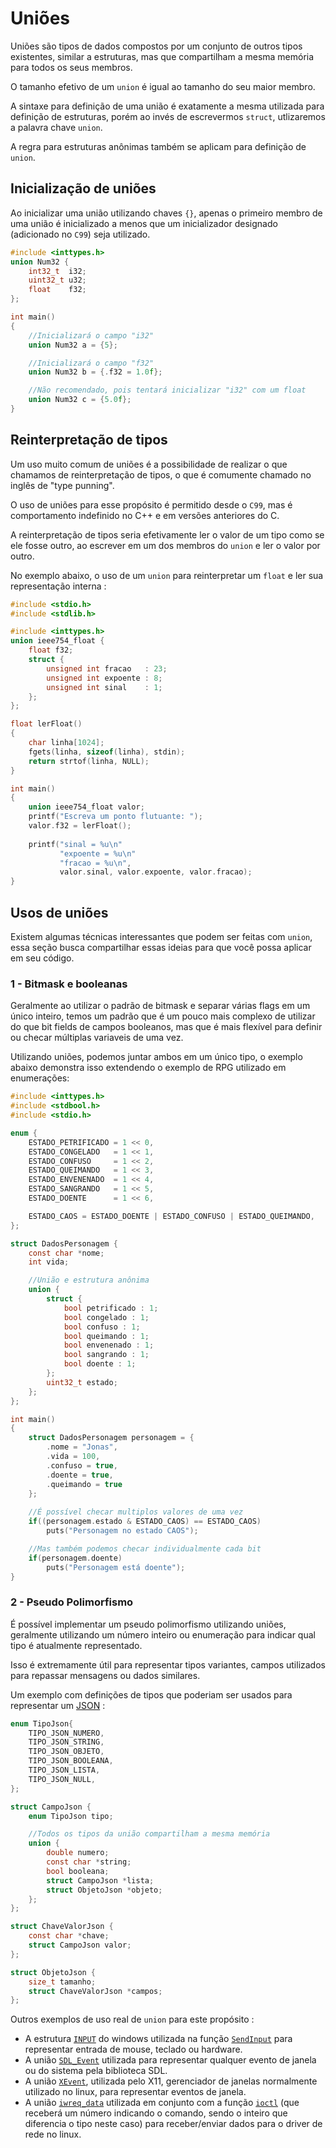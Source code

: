 # Uniões
Uniões são tipos de dados compostos por um conjunto de outros tipos existentes, similar a estruturas, mas que compartilham a mesma memória para todos os seus membros.

O tamanho efetivo de um `union` é igual ao tamanho do seu maior membro.

A sintaxe para definição de uma união é exatamente a mesma utilizada para definição de estruturas, porém ao invés de escrevermos `struct`, utlizaremos a palavra chave `union`.

A regra para estruturas anônimas também se aplicam para definição de `union`.

## Inicialização de uniões
Ao inicializar uma união utilizando chaves `{}`, apenas o primeiro membro de uma união é inicializado a menos que um inicializador designado (adicionado no `C99`) seja utilizado.

```c
#include <inttypes.h>
union Num32 {
    int32_t  i32;
    uint32_t u32;
    float    f32;
};

int main()
{
    //Inicializará o campo "i32"
    union Num32 a = {5};        

    //Inicializará o campo "f32"
    union Num32 b = {.f32 = 1.0f}; 

    //Não recomendado, pois tentará inicializar "i32" com um float
    union Num32 c = {5.0f};        
}
```

## Reinterpretação de tipos
Um uso muito comum de uniões é a possibilidade de realizar o que chamamos de reinterpretação de tipos, o que é comumente chamado no inglês de "type punning".

O uso de uniões para esse propósito é permitido desde o `C99`, mas é comportamento indefinido no C++ e em versões anteriores do C.

A reinterpretação de tipos seria efetivamente ler o valor de um tipo como se ele fosse outro, ao escrever em um dos membros do `union` e ler o valor por outro.

No exemplo abaixo, o uso de um `union` para reinterpretar um `float` e ler sua representação interna :  
```c
#include <stdio.h>
#include <stdlib.h>

#include <inttypes.h>
union ieee754_float {
    float f32;
    struct { 
        unsigned int fracao   : 23;
        unsigned int expoente : 8;
        unsigned int sinal    : 1;
    };
};

float lerFloat() 
{
    char linha[1024];
    fgets(linha, sizeof(linha), stdin);
    return strtof(linha, NULL);
}

int main()
{
    union ieee754_float valor;
    printf("Escreva um ponto flutuante: ");
    valor.f32 = lerFloat();
    
    printf("sinal = %u\n"
           "expoente = %u\n"
           "fracao = %u\n", 
           valor.sinal, valor.expoente, valor.fracao);
}
```

## Usos de uniões
Existem algumas técnicas interessantes que podem ser feitas com `union`, essa seção busca compartilhar essas ideias para que você possa aplicar em seu código.

### 1 - Bitmask e booleanas
Geralmente ao utilizar o padrão de bitmask e separar várias flags em um único inteiro, temos um padrão que é um pouco mais complexo de utilizar do que bit fields de campos booleanos, mas que é mais flexível para definir ou checar múltiplas variaveis de uma vez.

Utilizando uniões, podemos juntar ambos em um único tipo, o exemplo abaixo demonstra isso extendendo o exemplo de RPG utilizado em enumerações: 

```c
#include <inttypes.h>
#include <stdbool.h>
#include <stdio.h>

enum {
    ESTADO_PETRIFICADO = 1 << 0,
    ESTADO_CONGELADO   = 1 << 1,
    ESTADO_CONFUSO     = 1 << 2,
    ESTADO_QUEIMANDO   = 1 << 3,
    ESTADO_ENVENENADO  = 1 << 4,
    ESTADO_SANGRANDO   = 1 << 5,
    ESTADO_DOENTE      = 1 << 6,

    ESTADO_CAOS = ESTADO_DOENTE | ESTADO_CONFUSO | ESTADO_QUEIMANDO,
};

struct DadosPersonagem { 
    const char *nome;
    int vida;

    //União e estrutura anônima
    union { 
        struct {
            bool petrificado : 1;
            bool congelado : 1;
            bool confuso : 1;
            bool queimando : 1;
            bool envenenado : 1;
            bool sangrando : 1;
            bool doente : 1;
        };
        uint32_t estado;
    };    
};

int main() 
{
    struct DadosPersonagem personagem = {
        .nome = "Jonas",
        .vida = 100,
        .confuso = true,
        .doente = true,
        .queimando = true
    };
    
    //É possível checar multiplos valores de uma vez
    if((personagem.estado & ESTADO_CAOS) == ESTADO_CAOS)
        puts("Personagem no estado CAOS");

    //Mas também podemos checar individualmente cada bit
    if(personagem.doente)
        puts("Personagem está doente");
}
```


### 2 - Pseudo Polimorfismo
É possível implementar um pseudo polimorfismo utilizando uniões, geralmente utilizando um número inteiro ou enumeração para indicar qual tipo é atualmente representado.

Isso é extremamente útil para representar tipos variantes, campos utilizados para repassar mensagens ou dados similares.

Um exemplo com definições de tipos que poderiam ser usados para representar um [JSON](https://developer.mozilla.org/pt-BR/docs/Learn_web_development/Core/Scripting/JSON) : 
```c
enum TipoJson{
    TIPO_JSON_NUMERO,
    TIPO_JSON_STRING,
    TIPO_JSON_OBJETO,
    TIPO_JSON_BOOLEANA,
    TIPO_JSON_LISTA,
    TIPO_JSON_NULL,
};

struct CampoJson {
    enum TipoJson tipo;

    //Todos os tipos da união compartilham a mesma memória
    union { 
        double numero;
        const char *string;
        bool booleana;
        struct CampoJson *lista;
        struct ObjetoJson *objeto;
    };
};

struct ChaveValorJson {
    const char *chave;
    struct CampoJson valor;
};

struct ObjetoJson {
    size_t tamanho;
    struct ChaveValorJson *campos;
};
```

Outros exemplos de uso real de `union` para este propósito : 
- A estrutura [`INPUT`](https://learn.microsoft.com/pt-br/windows/win32/api/winuser/ns-winuser-input) do windows utilizada na função [`SendInput`](https://learn.microsoft.com/pt-br/windows/win32/api/winuser/nf-winuser-sendinput) para representar entrada de mouse, teclado ou hardware. 
- A união [`SDL_Event`](https://wiki.libsdl.org/SDL3/SDL_Event) utilizada para representar qualquer evento de janela ou do sistema pela biblioteca SDL.
- A união [`XEvent`](https://tronche.com/gui/x/xlib/events/structures.html#XEvent), utilizada pelo X11, gerenciador de janelas normalmente utilizado no linux, para representar eventos de janela.
- A união [`iwreq_data`](https://docs.huihoo.com/doxygen/linux/kernel/3.7/uapi_2linux_2wireless_8h_source.html#l00909) utilizada em conjunto com a função [`ioctl`](https://man7.org/linux/man-pages/man2/ioctl.2.html) (que receberá um número indicando o comando, sendo o inteiro que diferencia o tipo neste caso) para receber/enviar dados para o driver de rede no linux.
